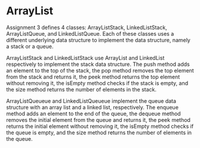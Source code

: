 # ArrayList

Assignment 3 defines 4 classes: ArrayListStack, LinkedListStack, ArrayListQueue, and LinkedListQueue. Each of these classes uses a different underlying data structure to implement the data structure, namely a stack or a queue.

ArrayListStack and LinkedListStack use ArrayList and LinkedList respectively to implement the stack data structure. The push method adds an element to the top of the stack, the pop method removes the top element from the stack and returns it, the peek method returns the top element without removing it, the isEmpty method checks if the stack is empty, and the size method returns the number of elements in the stack.

ArrayListQueueue and LinkedListQueueue implement the queue data structure with an array list and a linked list, respectively. The enqueue method adds an element to the end of the queue, the dequeue method removes the initial element from the queue and returns it, the peek method returns the initial element without removing it, the isEmpty method checks if the queue is empty, and the size method returns the number of elements in the queue.
